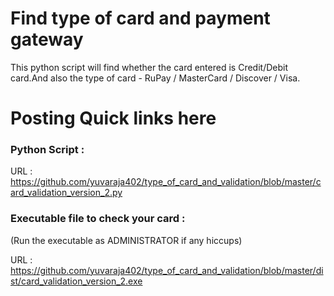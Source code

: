 # Find type of card and payment gateway
This python script will find whether the card entered is Credit/Debit card.And also the type of card - RuPay / MasterCard / Discover / Visa.
# Posting Quick links here
### Python Script :
URL : https://github.com/yuvaraja402/type_of_card_and_validation/blob/master/card_validation_version_2.py
### Executable file to check your card : 
(Run the executable as ADMINISTRATOR if any hiccups)

URL : https://github.com/yuvaraja402/type_of_card_and_validation/blob/master/dist/card_validation_version_2.exe
